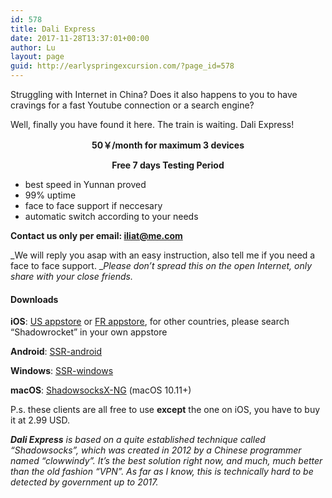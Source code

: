 ```yaml
---
id: 578
title: Dali Express
date: 2017-11-28T13:37:01+00:00
author: Lu
layout: page
guid: http://earlyspringexcursion.com/?page_id=578
---
```

Struggling with Internet in China? Does it also happens to you to have cravings for a fast Youtube connection or a search engine?

Well, finally you have found it here. The train is waiting. Dali Express!

<p style="text-align: center;">
  <strong>50￥/month for maximum 3 devices</strong>
</p>

<p style="text-align: center;">
  <strong>Free 7 days Testing Period</strong>
</p>

  * best speed in Yunnan proved
  * 99% uptime
  * face to face support if neccesary
  * automatic switch according to your needs

**Contact us only per email: <iliat@me.com>**

_We will reply you asap with an easy instruction, also tell me if you need a face to face support. __Please don&#8217;t spread this on the open Internet, only share with your close friends._

#### **Downloads**

**iOS**: [US appstore](https://itunes.apple.com/us/app/shadowrocket/id932747118?mt=8) or [FR appstore](https://itunes.apple.com/fr/app/shadowrocket/id932747118?mt=8), for other countries, please search &#8220;Shadowrocket&#8221; in your own appstore

**Android**: [SSR-android](http://earlyspringexcursion.com/ssr_3.4.0.6.apk)

**Windows**: [SSR-windows](http://earlyspringexcursion.com/ssr.zip)

**macOS**: [ShadowsocksX-NG](http://earlyspringexcursion.com/ShadowsocksX-NG.1.6.1.zip) (macOS 10.11+)

P.s. these clients are all free to use **except** the one on iOS, you have to buy it at 2.99 USD.

_**Dali Express** is based on a quite established technique called “Shadowsocks”, which was created in 2012 by a Chinese programmer named “clowwindy”. It’s the best solution right now, and much, much better than the old fashion “VPN”. As far as I know, this is technically hard to be detected by government up to 2017._
